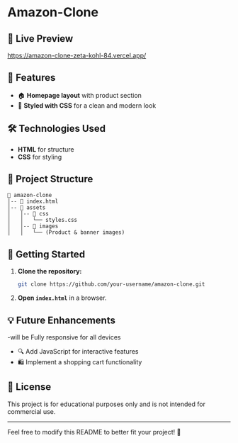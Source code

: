 # Amazon-Clone

## 📌 Live Preview
https://amazon-clone-zeta-kohl-84.vercel.app/

## 🚀 Features
- 🏠 **Homepage layout** with product section
- 🎨 **Styled with CSS** for a clean and modern look

## 🛠️ Technologies Used
- **HTML** for structure
- **CSS** for styling

## 📂 Project Structure
```
📁 amazon-clone
│-- 📄 index.html
│-- 📁 assets
│   │-- 📁 css
│   │   └── styles.css
│   │-- 📁 images
│   │   └── (Product & banner images)
```

## 🚀 Getting Started
1. **Clone the repository:**  
   ```sh
   git clone https://github.com/your-username/amazon-clone.git
   ```
2. **Open `index.html`** in a browser.

## 💡 Future Enhancements
-will be Fully responsive for all devices
- 🔍 Add JavaScript for interactive features
- 🛍️ Implement a shopping cart functionality

## 📜 License
This project is for educational purposes only and is not intended for commercial use.

---
Feel free to modify this README to better fit your project! 🚀

